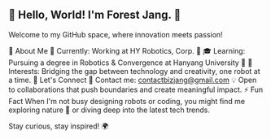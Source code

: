 ## 🌲 Hello, World! I'm Forest Jang. 👋
Welcome to my GitHub space, where innovation meets passion!

🚀 About Me
🔭 Currently: Working at HY Robotics, Corp. 🦾
🎓 Learning: Pursuing a degree in Robotics & Convergence at Hanyang University 🏫
🌟 Interests: Bridging the gap between technology and creativity, one robot at a time.
🤝 Let's Connect
📨 Contact me: contactbizjang@gmail.com
💡 Open to collaborations that push boundaries and create meaningful impact.
⚡ Fun Fact
When I'm not busy designing robots or coding,
you might find me exploring nature 🌳 or diving deep into the latest tech trends.

Stay curious, stay inspired! 🌍

<!--## Hi I'm Forest Jang. 👋

**forestjang/forestjang** is a ✨ _special_ ✨ repository because its `README.md` (this file) appears on your GitHub profile.

Here are some ideas to get you started:

- 🔭 I’m currently working on ...
- 🌱 I’m currently learning ...
- 👯 I’m looking to collaborate on ...
- 🤔 I’m looking for help with ...
- 💬 Ask me about ...
- 📫 How to reach me: ...
- 😄 Pronouns: ...
- ⚡ Fun fact: ...
-->
